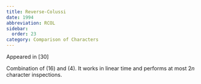 ```yaml
---
title: Reverse-Colussi
date: 1994
abbreviation: RCOL
sidebar:
  order: 23
category: Comparison of Characters
---
```


Appeared in [30]

Combination of (16) and (4). It works in linear time and performs at most $2n$ character inspections.
